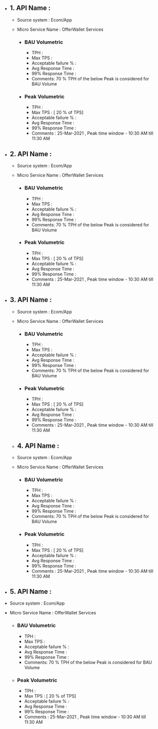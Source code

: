 - ## 1. API Name : 
  - Source system : Ecom/App
  - Micro Service Name : OfferWallet Services
  
    - ### BAU Volumetric
         - TPH : 
         - Max TPS : 
         - Acceptable failure % :
         - Avg Response Time : 
         - 99% Response Time : 
         - Comments: 70 % TPH of the below Peak is considered for BAU Volume
     - ### Peak Volumetric
         - TPH : 
         - Max TPS :  [ 20 % of TPS]
         - Acceptable failure % : 
         - Avg Response Time : 
         - 99% Response Time : 
         - Comments : 25-Mar-2021 , Peak time window - 10:30 AM till 11:30 AM
         
- ## 2. API Name : 
  - Source system : Ecom/App
  - Micro Service Name : OfferWallet Services
  
    - ### BAU Volumetric
         - TPH : 
         - Max TPS : 
         - Acceptable failure % :
         - Avg Response Time : 
         - 99% Response Time : 
         - Comments: 70 % TPH of the below Peak is considered for BAU Volume
     - ### Peak Volumetric
         - TPH : 
         - Max TPS :  [ 20 % of TPS]
         - Acceptable failure % : 
         - Avg Response Time : 
         - 99% Response Time : 
         - Comments : 25-Mar-2021 , Peak time window - 10:30 AM till 11:30 AM

- ## 3. API Name : 
  - Source system : Ecom/App
  - Micro Service Name : OfferWallet Services
  
    - ### BAU Volumetric
         - TPH : 
         - Max TPS : 
         - Acceptable failure % :
         - Avg Response Time : 
         - 99% Response Time : 
         - Comments: 70 % TPH of the below Peak is considered for BAU Volume
     - ### Peak Volumetric
         - TPH : 
         - Max TPS :  [ 20 % of TPS]
         - Acceptable failure % : 
         - Avg Response Time : 
         - 99% Response Time : 
         - Comments : 25-Mar-2021 , Peak time window - 10:30 AM till 11:30 AM
    
   - ## 4. API Name : 
  - Source system : Ecom/App
  - Micro Service Name : OfferWallet Services
  
    - ### BAU Volumetric
         - TPH : 
         - Max TPS : 
         - Acceptable failure % :
         - Avg Response Time : 
         - 99% Response Time : 
         - Comments: 70 % TPH of the below Peak is considered for BAU Volume
     - ### Peak Volumetric
         - TPH : 
         - Max TPS :  [ 20 % of TPS]
         - Acceptable failure % : 
         - Avg Response Time : 
         - 99% Response Time : 
         - Comments : 25-Mar-2021 , Peak time window - 10:30 AM till 11:30 AM
         
 - ## 5. API Name : 
  - Source system : Ecom/App
  - Micro Service Name : OfferWallet Services
  
    - ### BAU Volumetric
         - TPH : 
         - Max TPS : 
         - Acceptable failure % :
         - Avg Response Time : 
         - 99% Response Time : 
         - Comments: 70 % TPH of the below Peak is considered for BAU Volume
     - ### Peak Volumetric
         - TPH : 
         - Max TPS :  [ 20 % of TPS]
         - Acceptable failure % : 
         - Avg Response Time : 
         - 99% Response Time : 
         - Comments : 25-Mar-2021 , Peak time window - 10:30 AM till 11:30 AM
